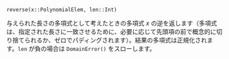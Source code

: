 ```
reverse(x::PolynomialElem, len::Int)
```

与えられた長さの多項式として考えたときの多項式 $x$ の逆を返します（多項式は、指定された長さに一致させるために、必要に応じて先頭項の前で概念的に切り捨てられるか、ゼロでパディングされます）。結果の多項式は正規化されます。`len` が負の場合は `DomainError()` をスローします。
